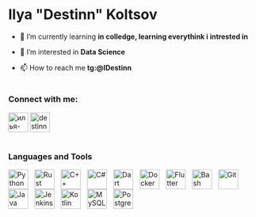 # Ilya "Destinn" Koltsov

- 🌱 I’m currently learning **in colledge, learning everythink i intrested in**

- 👀 I’m interested in **Data Science**

- 📫 How to reach me **tg:@IDestinn**

#

### Connect with me:
<p align="left">
<a href="https://linkedin.com/in/илья-кольцов-96799b281" target="blank"><img align="center" src="https://cdn.jsdelivr.net/gh/devicons/devicon/icons/linkedin/linkedin-original.svg" alt="илья-кольцов-96799b281" height="40" width="40" /></a>
<a href="https://www.leetcode.com/destinn" target="blank"><img align="center" src="https://upload.wikimedia.org/wikipedia/commons/a/ab/LeetCode_logo_white_no_text.svg" alt="destinn" height="40" width="40" /></a>
</p>

#

### Languages and Tools
<p align="left">
  
<img align="left" alt="Python" width="40" style="padding-right:10px" src="https://cdn.jsdelivr.net/gh/devicons/devicon/icons/python/python-plain.svg"/>
<img align="left" alt="Rust" width="40" style="padding-right:10px" src="https://cdn.jsdelivr.net/gh/devicons/devicon/icons/rust/rust-plain.svg"/>

<img align="left" alt="C++" width="40" style="padding-right:10px" src="https://cdn.jsdelivr.net/gh/devicons/devicon/icons/cplusplus/cplusplus-plain.svg"/>
<img align="left" alt="C#" width="40" style="padding-right:10px" src="https://cdn.jsdelivr.net/gh/devicons/devicon/icons/csharp/csharp-plain.svg"/>
<img align="left" alt="Dart" width="40" style="padding-right:10px" src="https://cdn.jsdelivr.net/gh/devicons/devicon/icons/dart/dart-original.svg"/>
<img align="left" alt="Docker" width="40" style="padding-right:10px" src="https://cdn.jsdelivr.net/gh/devicons/devicon/icons/docker/docker-plain.svg"/>
<img align="left" alt="Flutter" width="40" style="padding-right:10px" src="https://cdn.jsdelivr.net/gh/devicons/devicon/icons/flutter/flutter-original.svg" />       
<img align="left" alt="Bash" width="40" style="padding-right:10px" src="https://cdn.jsdelivr.net/gh/devicons/devicon/icons/bash/bash-original.svg"/>
  
<img align="left" alt="Git" width="40" style="padding-right:10px" src="https://cdn.jsdelivr.net/gh/devicons/devicon/icons/git/git-original.svg"/>
<img align="left" alt="Java" width="40" style="padding-right:10px" src="https://cdn.jsdelivr.net/gh/devicons/devicon/icons/java/java-plain.svg"/>
<img align="left" alt="Jenkins" width="40" style="padding-right:10px" src="https://cdn.jsdelivr.net/gh/devicons/devicon/icons/jenkins/jenkins-original.svg"/>
<img align="left" alt="Kotlin" width="40" style="padding-right:10px" src="https://cdn.jsdelivr.net/gh/devicons/devicon/icons/kotlin/kotlin-plain.svg"/>
<img align="left" alt="MySQL" width="40" style="padding-right:10px" src="https://cdn.jsdelivr.net/gh/devicons/devicon/icons/mysql/mysql-original.svg"/>
<img align="left" alt="PostgreeSQL" width="40" style="padding-right:10px" src="https://cdn.jsdelivr.net/gh/devicons/devicon/icons/postgresql/postgresql-plain.svg"/>

